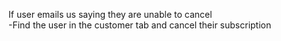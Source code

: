 If user emails us saying they are unable to cancel<br />-Find the user in the customer tab and cancel their subscription
